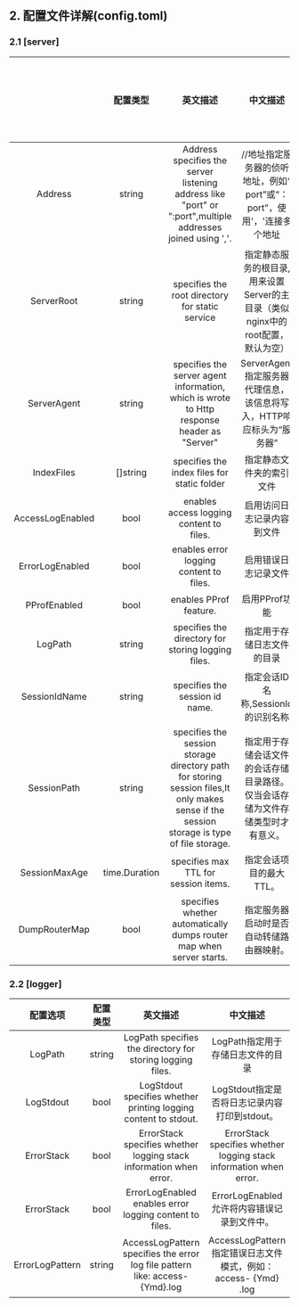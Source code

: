 ## 2. 配置文件详解(config.toml)

### 2.1 [server]

|                  |   配置类型    |                           英文描述                           |                           中文描述                           |                 官方文档链接                 |
| :--------------: | :-----------: | :----------------------------------------------------------: | :----------------------------------------------------------: | :------------------------------------------: |
|     Address      |    string     | Address specifies the server listening address like "port" or ":port",multiple addresses joined using ','. | //地址指定服务器的侦听地址，例如“ port”或“：port”，使用'，'连接多个地址 |                                              |
|    ServerRoot    |    string     |       specifies the root directory for static service        | 指定静态服务的根目录,用来设置Server的主目录（类似nginx中的root配置，默认为空） |                                              |
|   ServerAgent    |    string     | specifies the server agent information, which is wrote to Http response header as "Server" | ServerAgent指定服务器代理信息，该信息将写入，HTTP响应标头为“服务器” |                                              |
|    IndexFiles    |   []string    |         specifies the index files for static folder          |                   指定静态文件夹的索引文件                   | [点我](https://goframe.org/net/ghttp/static) |
| AccessLogEnabled |     bool      |           enables access logging content to files.           |                  启用访问日志记录内容到文件                  |  [点我](https://goframe.org/net/ghttp/logs)  |
| ErrorLogEnabled  |     bool      |           enables error logging content to files.            |                     启用错误日志记录文件                     |  [点我](https://goframe.org/net/ghttp/logs)  |
|   PProfEnabled   |     bool      |                    enables PProf feature.                    |                        启用PProf功能                         |  [点我](https://goframe.org/net/ghttp/logs)  |
|     LogPath      |    string     |      specifies the directory for storing logging files.      |                  指定用于存储日志文件的目录                  |                                              |
|  SessionIdName   |    string     |                specifies the session id name.                |              指定会话ID名称,SessionId的识别名称              |                                              |
|   SessionPath    |    string     | specifies the session storage directory path for storing session files,It only makes sense if the session storage is type of file storage. | 指定用于存储会话文件的会话存储目录路径。仅当会话存储为文件存储类型时才有意义。 |                                              |
|  SessionMaxAge   | time.Duration |             specifies max TTL for session items.             |                   指定会话项目的最大TTL。                    |                                              |
|  DumpRouterMap   |     bool      | specifies whether automatically dumps router map when server starts. |           指定服务器启动时是否自动转储路由器映射。           |                                              |

### 2.2 [logger]

|    配置选项     | 配置类型 |                           英文描述                           |                           中文描述                           |
| :-------------: | :------: | :----------------------------------------------------------: | :----------------------------------------------------------: |
|     LogPath     |  string  |  LogPath specifies the directory for storing logging files.  |              LogPath指定用于存储日志文件的目录               |
|    LogStdout    |   bool   | LogStdout specifies whether printing logging content to stdout. |        LogStdout指定是否将日志记录内容打印到stdout。         |
|   ErrorStack    |   bool   | ErrorStack specifies whether logging stack information when error. | ErrorStack specifies whether logging stack information when error. |
|   ErrorStack    |   bool   |   ErrorLogEnabled enables error logging content to files.    |         ErrorLogEnabled允许将内容错误记录到文件中。          |
| ErrorLogPattern |  string  | AccessLogPattern specifies the error log file pattern like: access-{Ymd}.log | AccessLogPattern指定错误日志文件模式，例如：access- {Ymd} .log |
